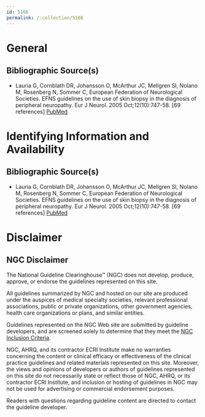 ```yaml
---
id: 5166
permalink: /:collection/5166
---
```


# General

## Bibliographic Source(s)

- Lauria G, Cornblath DR, Johansson O, McArthur JC, Mellgren SI, Nolano M, Rosenberg N, Sommer C, European Federation of Neurological Societies. EFNS guidelines on the use of skin biopsy in the diagnosis of peripheral neuropathy. Eur J Neurol. 2005 Oct;12(10):747-58. [69 references] [ PubMed ](http://www.ncbi.nlm.nih.gov/entrez/query.fcgi?cmd=Retrieve&db=pubmed&dopt=Abstract&list_uids=16190912)

# Identifying Information and Availability

## Bibliographic Source(s)

- Lauria G, Cornblath DR, Johansson O, McArthur JC, Mellgren SI, Nolano M, Rosenberg N, Sommer C, European Federation of Neurological Societies. EFNS guidelines on the use of skin biopsy in the diagnosis of peripheral neuropathy. Eur J Neurol. 2005 Oct;12(10):747-58. [69 references] [ PubMed ](http://www.ncbi.nlm.nih.gov/entrez/query.fcgi?cmd=Retrieve&db=pubmed&dopt=Abstract&list_uids=16190912)

# Disclaimer

## NGC Disclaimer

The National Guideline Clearinghouse™ (NGC) does not develop, produce, approve, or endorse the guidelines represented on this site.

All guidelines summarized by NGC and hosted on our site are produced under the auspices of medical specialty societies, relevant professional associations, public or private organizations, other government agencies, health care organizations or plans, and similar entities.

Guidelines represented on the NGC Web site are submitted by guideline developers, and are screened solely to determine that they meet the [NGC Inclusion Criteria](/help-and-about/summaries/inclusion-criteria).

NGC, AHRQ, and its contractor ECRI Institute make no warranties concerning the content or clinical efficacy or effectiveness of the clinical practice guidelines and related materials represented on this site. Moreover, the views and opinions of developers or authors of guidelines represented on this site do not necessarily state or reflect those of NGC, AHRQ, or its contractor ECRI Institute, and inclusion or hosting of guidelines in NGC may not be used for advertising or commercial endorsement purposes.

Readers with questions regarding guideline content are directed to contact the guideline developer.

